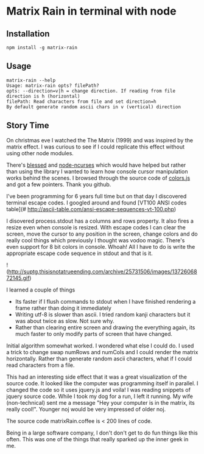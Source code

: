 # Matrix Rain in terminal with node

## Installation

```
npm install -g matrix-rain
```

## Usage

```
matrix-rain --help
Usage: matrix-rain opts? filePath?
opts: --direction=v|h = change direction. If reading from file direction is h (horizontal)
filePath: Read characters from file and set direction=h
By default generate random ascii chars in v (vertical) direction
```

## Story Time
On christmas eve I watched the The Matrix (1999) and was inspired by the matrix effect. I was curious to see if I could replicate this effect without using other node modules.

There's [blessed](https://github.com/chjj/blessed) and [node-ncurses](https://github.com/mscdex/node-ncurses) which would have helped but rather than using the library I wanted to learn how console cursor manipulation works behind the scenes. I browsed through the source code of [colors.js](https://github.com/marak/colors.js/) and got a few pointers. Thank you github.

I've been programming for 6 years full time but on that day I discovered terminal escape codes. I googled around and found [VT100 ANSI codes table](# http://ascii-table.com/ansi-escape-sequences-vt-100.php)

I disovered process.stdout has a columns and rows property. It also fires a resize even when console is resized. With escape codes I can clear the screen, move the cursor to any position in the screen, change colors and do really cool things which previously I thought was vodoo magic. There's even support for 8 bit colors in console. Whoah! All I have to do is write the appropriate escape code sequence in stdout and that is it.

!(http://suptg.thisisnotatrueending.com/archive/25731506/images/1372606872145.gif)

I learned a couple of things

 * Its faster if I flush commands to stdout when I have finished rendering a frame rather than doing it immediately
 * Writing utf-8 is slower than ascii. I tried random kanji characters but it was about twice as slow. Not sure why.
 * Rather than clearing entire screen and drawing the everything again, its much faster to only modify parts of screen that have changed.
 
Initial algorithm somewhat worked. I wondered what else I could do. I used a trick to change swap numRows and numCols and I could render the matrix horizontally. Rather than generate random ascii characters, what if I could read characters from a file.

This had an interesting side effect that it was a great visualization of the source code. It looked like the computer was programming itself in parallel. I changed the code so it uses jquery.js and voila! I was reading snippets of jquery source code. While I took my dog for a run, I left it running. My wife (non-technical) sent me a message "Hey your computer is in the matrix, its really cool!". Younger noj would be very impressed of older noj.

The source code matrixRain.coffee is < 200 lines of code. 

Being in a large software company, I don't don't get to do fun things like this often. This was one of the things that really sparked up the inner geek in me. 
